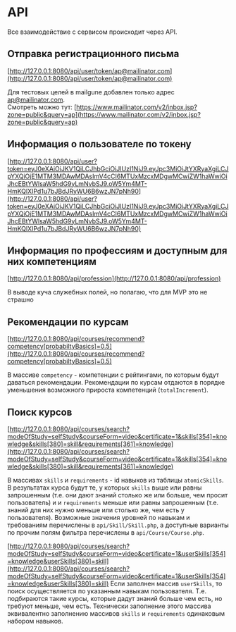 # API
Все взаимодействие с сервисом происходит через API. 

## Отправка регистрационного письма
[http://127.0.0.1:8080/api/user/token/ap@mailinator.com](http://127.0.0.1:8080/api/user/token/ap@mailinator.com)

Для тестовых целей в mailgunе добавлен только адрес ap@mailinator.com.  
Смотреть можно тут: [https://www.mailinator.com/v2/inbox.jsp?zone=public&query=ap](https://www.mailinator.com/v2/inbox.jsp?zone=public&query=ap)

## Информация о пользователе по токену
[http://127.0.0.1:8080/api/user?token=eyJ0eXAiOiJKV1QiLCJhbGciOiJIUzI1NiJ9.eyJpc3MiOiJtYXRyaXgiLCJpYXQiOjE1MTM3MDAwMDAsImV4cCI6MTUxMzcxMDgwMCwiZW1haWwiOiJhcEBtYWlsaW5hdG9yLmNvbSJ9.oW5Ym4MT-HmKQlXIPd1u7bJBdJRyWU6B6wzJN7pNh90](http://127.0.0.1:8080/api/user?token=eyJ0eXAiOiJKV1QiLCJhbGciOiJIUzI1NiJ9.eyJpc3MiOiJtYXRyaXgiLCJpYXQiOjE1MTM3MDAwMDAsImV4cCI6MTUxMzcxMDgwMCwiZW1haWwiOiJhcEBtYWlsaW5hdG9yLmNvbSJ9.oW5Ym4MT-HmKQlXIPd1u7bJBdJRyWU6B6wzJN7pNh90)

## Информация по профессиям и доступным для них компетенциям
[http://127.0.0.1:8080/api/profession](http://127.0.0.1:8080/api/profession)

В выводе куча служебных полей, но полагаю, что для MVP это не страшно

## Рекомендации по курсам
[http://127.0.0.1:8080/api/courses/recommend?competency[probabiltyBasics]=0.5](http://127.0.0.1:8080/api/courses/recommend?competency[probabiltyBasics]=0.5)

В массиве `competency` - компетенции с рейтингами, по которым будут даваться рекомендации. Рекомендации по курсам отдаются в порядке уменьшения возможного прироста компетенций (`totalIncrement`).

## Поиск курсов
[http://127.0.0.1:8080/api/courses/search?modeOfStudy=selfStudy&courseForm=video&certificate=1&skills[354]=knowledge&skills[380]=skill&requirements[361]=knowledge](http://127.0.0.1:8080/api/courses/search?modeOfStudy=selfStudy&courseForm=video&certificate=1&skills[354]=knowledge&skills[380]=skill&requirements[361]=knowledge)

В массивах `skills` и `requirements` - id навыков из таблицы `atomicSkills`.
В результатах курса будут те, у которых `skills` выше или равны запрошенным (т.е. они дают знаний столько же или больше, чем просит пользователь) и
и `requirements` меньше или равны запрошенным (т.е. знаний для них нужно меньше или столько же, чем есть у пользователя).
Возможные значения уровней по навыкам и требованиям перечислены в `api/Skill/Skill.php`, а доступные варианты по прочим полям фильтра
перечислены в `api/Course/Course.php`.

[http://127.0.0.1:8080/api/courses/search?modeOfStudy=selfStudy&courseForm=video&certificate=1&userSkills[354]=knowledge&userSkills[380]=skill](http://127.0.0.1:8080/api/courses/search?modeOfStudy=selfStudy&courseForm=video&certificate=1&userSkills[354]=knowledge&userSkills[380]=skill)
Если заполнен массив `userSkills`, то поиск осуществляется по указанным навыкам пользователя. Т.е. подбираются такие курсы,
которые дадут знаний больше чем есть, но требуют меньше, чем есть. Технически заполнение этого массива эквивалентно заполнению
массивов `skills` и `requirements` одинаковым набором навыков. 
